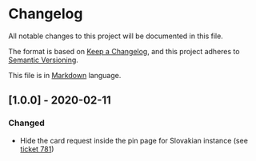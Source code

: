 # Changelog

All notable changes to this project will be documented in this file.

The format is based on [Keep a Changelog](https://keepachangelog.com/en/1.0.0/),
and this project adheres to [Semantic Versioning](https://semver.org/spec/v2.0.0.html).

This file is in [Markdown](https://www.markdownguide.org/basic-syntax/) language.


## [1.0.0] - 2020-02-11 

### Changed

- Hide the card request inside the pin page for Slovakian instance (see [ticket 781](https://sharengo.freshdesk.com/a/tickets/781))

